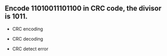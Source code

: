 ## Encode 11010011101100 in CRC code, the divisor is 1011.

- CRC encoding


- CRC decoding <br>


- CRC detect error <br>
